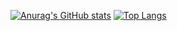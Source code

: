 [![Anurag's GitHub stats](https://github-readme-stats.vercel.app/api?username=chenfengyanyu)](https://github.com/anuraghazra/github-readme-stats)
[![Top Langs](https://github-readme-stats.vercel.app/api/top-langs/?username=chenfengyanyu&layout=compact)](https://github.com/anuraghazra/github-readme-stats)

